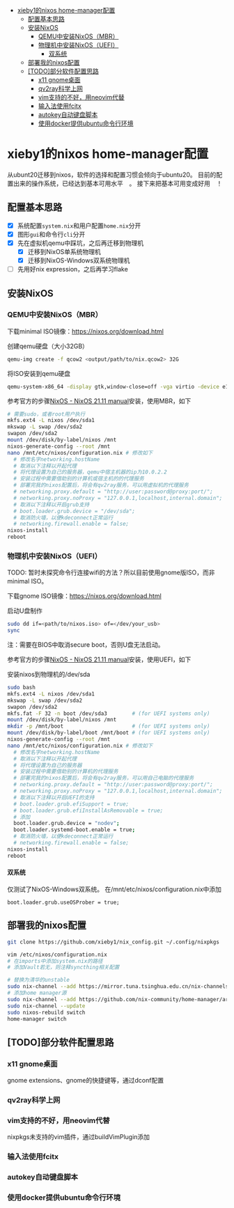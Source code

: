 <!-- vim-markdown-toc GFM -->

* [xieby1的nixos home-manager配置](#xieby1的nixos-home-manager配置)
    * [配置基本思路](#配置基本思路)
    * [安装NixOS](#安装nixos)
        * [QEMU中安装NixOS（MBR）](#qemu中安装nixosmbr)
        * [物理机中安装NixOS（UEFI）](#物理机中安装nixosuefi)
            * [双系统](#双系统)
    * [部署我的nixos配置](#部署我的nixos配置)
    * [[TODO]部分软件配置思路](#todo部分软件配置思路)
        * [x11 gnome桌面](#x11-gnome桌面)
        * [qv2ray科学上网](#qv2ray科学上网)
        * [vim支持的不好，用neovim代替](#vim支持的不好用neovim代替)
        * [输入法使用fcitx](#输入法使用fcitx)
        * [autokey自动键盘脚本](#autokey自动键盘脚本)
        * [使用docker提供ubuntu命令行环境](#使用docker提供ubuntu命令行环境)

<!-- vim-markdown-toc -->

# xieby1的nixos home-manager配置

从ubunt20迁移到nixos，软件的选择和配置习惯会倾向于ubuntu20。
目前的配置出来的操作系统，已经达到基本可用水平<img src="https://www.emojiall.com/img/platform/wechat/wx035.png" style="height: 1em;" />。
接下来把基本可用变成好用<img src="https://www.emojiall.com/img/platform/wechat/wx035.png" style="height: 1em;" />！

## 配置基本思路

- [x] 系统配置`system.nix`和用户配置`home.nix`分开
- [x] 图形`gui`和命令行`cli`分开
- [x] 先在虚拟机qemu中踩坑，之后再迁移到物理机
  - [x] 迁移到NixOS单系统物理机
  - [x] 迁移到NixOS-Windows双系统物理机
- [ ] 先用好nix expression，之后再学习flake

## 安装NixOS

### QEMU中安装NixOS（MBR）

下载minimal ISO镜像：https://nixos.org/download.html

创建qemu硬盘（大小32GB）

```bash
qemu-img create -f qcow2 <output/path/to/nix.qcow2> 32G
```

将ISO安装到qemu硬盘

```bash
qemu-system-x86_64 -display gtk,window-close=off -vga virtio -device e1000,netdev=net0 -netdev user,id=net0,hostfwd=tcp::5556-:22,smb=/home/xieby1/ -m 4G -smp 3 -enable-kvm -hda </path/to/nix.qcow2> -cdrom </path/to/nixos-minial.iso> -boot d &
```

参考官方的步骤[NixOS - NixOS 21.11 manual](https://nixos.org/manual/nixos/stable/#sec-installation)安装，使用MBR，如下

```bash
# 需要sudo，或者root用户执行
mkfs.ext4 -L nixos /dev/sda1
mkswap -L swap /dev/sda2
swapon /dev/sda2
mount /dev/disk/by-label/nixos /mnt
nixos-generate-config --root /mnt
nano /mnt/etc/nixos/configuration.nix # 修改如下
  # 修改名字networking.hostName
  # 取消以下注释以开起代理
  # 将代理设置为自己的服务器，qemu中宿主机器的ip为10.0.2.2
  # 安装过程中需要借助别的计算机或宿主机的的代理服务
  # 部署完我的nixos配置后，将会有qv2ray服务，可以用虚拟机的代理服务
  # networking.proxy.default = "http://user:password@proxy:port/";
  # networking.proxy.noProxy = "127.0.0.1,localhost,internal.domain";
  # 取消以下注释以开启grub支持
  # boot.loader.grub.device = "/dev/sda";
  # 取消防火墙，以便kdeconnect正常运行
  # networking.firewall.enable = false;
nixos-install
reboot
```

### 物理机中安装NixOS（UEFI）

TODO: 暂时未探究命令行连接wifi的方法？所以目前使用gnome版ISO，而非minimal ISO。

下载gnome ISO镜像：https://nixos.org/download.html

启动U盘制作

```bash
sudo dd if=<path/to/nixos.iso> of=</dev/your_usb>
sync
```

注：需要在BIOS中取消secure boot，否则U盘无法启动。

参考官方的步骤[NixOS - NixOS 21.11 manual](https://nixos.org/manual/nixos/stable/#sec-installation)安装，使用UEFI，如下

安装nixos到物理机的/dev/sda

```bash
sudo bash
mkfs.ext4 -L nixos /dev/sda1
mkswap -L swap /dev/sda2
swapon /dev/sda2
mkfs.fat -F 32 -n boot /dev/sda3        # (for UEFI systems only)
mount /dev/disk/by-label/nixos /mnt
mkdir -p /mnt/boot                      # (for UEFI systems only)
mount /dev/disk/by-label/boot /mnt/boot # (for UEFI systems only)
nixos-generate-config --root /mnt
nano /mnt/etc/nixos/configuration.nix # 修改如下
  # 修改名字networking.hostName
  # 取消以下注释以开起代理
  # 将代理设置为自己的服务器
  # 安装过程中需要借助别的计算机的代理服务
  # 部署完我的nixos配置后，将会有qv2ray服务，可以用自己电脑的代理服务
  # networking.proxy.default = "http://user:password@proxy:port/";
  # networking.proxy.noProxy = "127.0.0.1,localhost,internal.domain";
  # 取消以下注释以开启UEFI的支持
  # boot.loader.grub.efiSupport = true;
  # boot.loader.grub.efiInstallAsRemovable = true;
  # 添加
  boot.loader.grub.device = "nodev";
  boot.loader.systemd-boot.enable = true;
  # 取消防火墙，以便kdeconnect正常运行
  # networking.firewall.enable = false;
nixos-install
reboot
```

#### 双系统

仅测试了NixOS-Windows双系统。
在/mnt/etc/nixos/configuration.nix中添加

```
boot.loader.grub.useOSProber = true;
```

## 部署我的nixos配置

```bash
git clone https://github.com/xieby1/nix_config.git ~/.config/nixpkgs

vim /etc/nixos/configuration.nix
# 在imports中添加system.nix的路径
# 添加Vault若无，则注释syncthing相关配置

# 替换为清华的unstable
sudo nix-channel --add https://mirror.tuna.tsinghua.edu.cn/nix-channels/nixos-unstable  nixos
# 添加home manager源
sudo nix-channel --add https://github.com/nix-community/home-manager/archive/master.tar.gz home-manager
sudo nix-channel --update
sudo nixos-rebuild switch
home-manager switch
```

## [TODO]部分软件配置思路

### x11 gnome桌面

gnome extensions、gnome的快捷键等，通过dconf配置

### qv2ray科学上网

### vim支持的不好，用neovim代替

nixpkgs未支持的vim插件，通过buildVimPlugin添加

### 输入法使用fcitx

### autokey自动键盘脚本

### 使用docker提供ubuntu命令行环境

